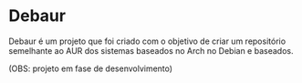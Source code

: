 # Debaur

Debaur é um projeto que foi criado com o objetivo de criar um repositório semelhante ao AUR dos sistemas baseados no Arch no Debian e baseados.

(OBS: projeto em fase de desenvolvimento)
